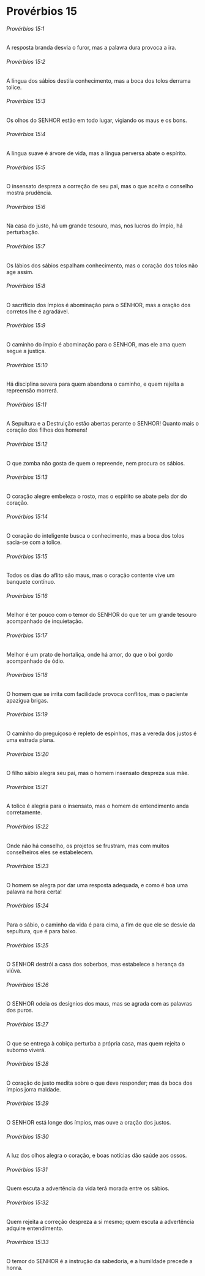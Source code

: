 # Provérbios 15

###### Provérbios 15:1

A resposta branda desvia o furor, mas a palavra dura provoca a ira.

###### Provérbios 15:2

A língua dos sábios destila conhecimento, mas a boca dos tolos derrama tolice.

###### Provérbios 15:3

Os olhos do SENHOR estão em todo lugar, vigiando os maus e os bons.

###### Provérbios 15:4

A língua suave é árvore de vida, mas a língua perversa abate o espírito.

###### Provérbios 15:5

O insensato despreza a correção de seu pai, mas o que aceita o conselho mostra prudência.

###### Provérbios 15:6

Na casa do justo, há um grande tesouro, mas, nos lucros do ímpio, há perturbação.

###### Provérbios 15:7

Os lábios dos sábios espalham conhecimento, mas o coração dos tolos não age assim.

###### Provérbios 15:8

O sacrifício dos ímpios é abominação para o SENHOR, mas a oração dos corretos lhe é agradável.

###### Provérbios 15:9

O caminho do ímpio é abominação para o SENHOR, mas ele ama quem segue a justiça.

###### Provérbios 15:10

Há disciplina severa para quem abandona o caminho, e quem rejeita a repreensão morrerá.

###### Provérbios 15:11

A Sepultura e a Destruição estão abertas perante o SENHOR! Quanto mais o coração dos filhos dos homens!

###### Provérbios 15:12

O que zomba não gosta de quem o repreende, nem procura os sábios.

###### Provérbios 15:13

O coração alegre embeleza o rosto, mas o espírito se abate pela dor do coração.

###### Provérbios 15:14

O coração do inteligente busca o conhecimento, mas a boca dos tolos sacia-se com a tolice.

###### Provérbios 15:15

Todos os dias do aflito são maus, mas o coração contente vive um banquete contínuo.

###### Provérbios 15:16

Melhor é ter pouco com o temor do SENHOR do que ter um grande tesouro acompanhado de inquietação.

###### Provérbios 15:17

Melhor é um prato de hortaliça, onde há amor, do que o boi gordo acompanhado de ódio.

###### Provérbios 15:18

O homem que se irrita com facilidade provoca conflitos, mas o paciente apazigua brigas.

###### Provérbios 15:19

O caminho do preguiçoso é repleto de espinhos, mas a vereda dos justos é uma estrada plana.

###### Provérbios 15:20

O filho sábio alegra seu pai, mas o homem insensato despreza sua mãe.

###### Provérbios 15:21

A tolice é alegria para o insensato, mas o homem de entendimento anda corretamente.

###### Provérbios 15:22

Onde não há conselho, os projetos se frustram, mas com muitos conselheiros eles se estabelecem.

###### Provérbios 15:23

O homem se alegra por dar uma resposta adequada, e como é boa uma palavra na hora certa!

###### Provérbios 15:24

Para o sábio, o caminho da vida é para cima, a fim de que ele se desvie da sepultura, que é para baixo.

###### Provérbios 15:25

O SENHOR destrói a casa dos soberbos, mas estabelece a herança da viúva.

###### Provérbios 15:26

O SENHOR odeia os desígnios dos maus, mas se agrada com as palavras dos puros.

###### Provérbios 15:27

O que se entrega à cobiça perturba a própria casa, mas quem rejeita o suborno viverá.

###### Provérbios 15:28

O coração do justo medita sobre o que deve responder; mas da boca dos ímpios jorra maldade.

###### Provérbios 15:29

O SENHOR está longe dos ímpios, mas ouve a oração dos justos.

###### Provérbios 15:30

A luz dos olhos alegra o coração, e boas notícias dão saúde aos ossos.

###### Provérbios 15:31

Quem escuta a advertência da vida terá morada entre os sábios.

###### Provérbios 15:32

Quem rejeita a correção despreza a si mesmo; quem escuta a advertência adquire entendimento.

###### Provérbios 15:33

O temor do SENHOR é a instrução da sabedoria, e a humildade precede a honra.

